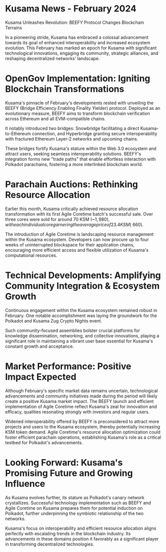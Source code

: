 # Kusama News - February 2024

Kusama Unleashes Revolution: BEEFY Protocol Changes Blockchain Terrains

In a pioneering stride, Kusama has embraced a colossal advancement towards its
goal of enhanced interoperability and increased ecosystem evolution. This
February has marked an epoch for Kusama with significant technological
innovations, engaging its community, strategic alliances, and reshaping
decentralized networks' landscape.

# OpenGov Implementation: Igniting Blockchain Transformations

Kusama's pinnacle of February's developments rested with unveiling the BEEFY
(Bridge Efficiency Enabling Finality Yielder) protocol. Deployed as an
evolutionary measure, BEEFY aims to transform blockchain verification across
Ethereum and all EVM-compatible chains.

It notably introduced two bridges: Snowbridge facilitating a direct
Kusama-to-Ethereum connection, and Hyperbridge granting secure interoperability
with fractured Ethereum Layer-2 networks and upcoming chains.

These bridges fortify Kusama's stature within the Web 3.0 ecosystem and attract
users, seeking seamless interoperability solutions. BEEFY's integration forms
new "trade paths" that enable effortless interaction with Polkadot parachains,
fostering a more interlinked blockchain world.

# Parachain Auctions: Rethinking Resource Allocation

Earlier this month, Kusama critically achieved resource allocation
transformation with its first Agile Coretime batch's successful sale. Over three
cores were sold for around 70 KSM
(~$1,980), with each individual core garnering the average price of 23.4 KSM (~$660).

The introduction of Agile Coretime is landscaping resource management within the
Kusama ecosystem. Developers can now procure up to four weeks of uninterrupted
blockspace for their application chains, encouraging more efficient access and
flexible utilization of Kusama's computational resources.

# Technical Developments: Amplifying Community Integration & Ecosystem Growth

Continuous engagement within the Kusama ecosystem remained robust in February.
One notable accomplishment was laying the groundwork for the Polkadot and Kusama
Zug Crypto Nights event.

Such community-focused assemblies bolster crucial platforms for knowledge
dissemination, networking, and collective innovations, playing a significant
role in maintaining a vibrant user base essential for Kusama's constant growth
and acceptance.

# Market Performance: Positive Impact Expected

Although February's specific market data remains uncertain, technological
advancements and community initiatives made during the period will likely create
a positive Kusama market impact. The BEEFY launch and efficient implementation
of Agile Coretime reflect Kusama's zeal for innovation and efficacy, qualities
resonating strongly with investors and regular users.

Widened interoperability offered by BEEFY is preconsidered to attract more
projects and users to the Kusama ecosystem, thereby potentially increasing KSM
token demand. Agile Coretime's resource allocation optimization could foster
efficient parachain operations, establishing Kusama's role as a critical testbed
for Polkadot's advancements.

# Looking Forward: Kusama's Promising Future and Growing Influence

As Kusama evolves further, its stature as Polkadot's canary network
crystallizes. Successful technology implementation such as BEEFY and Agile
Coretime on Kusama prepares them for potential induction on Polkadot, further
underpinning the symbiotic relationship of the two networks.

Kusama's focus on interoperability and efficient resource allocation aligns
perfectly with escalating trends in the blockchain industry. Its advancements in
these domains position it favorably as a significant player in transforming
decentralized technologies.
